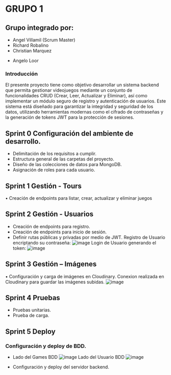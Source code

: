 # GRUPO 1

## Grupo integrado por:
* Angel Villamil (Scrum Master)
* Richard Robalino
* Christian Marquez
+ Angelo Loor

### Introducción
El presente proyecto tiene como objetivo desarrollar un sistema backend que permita gestionar videojuegos mediante un conjunto de funcionalidades CRUD (Crear, Leer, Actualizar y Eliminar), así como implementar un módulo seguro de registro y autenticación de usuarios. Este sistema está diseñado para garantizar la integridad y seguridad de los datos, utilizando herramientas modernas como el cifrado de contraseñas y la generación de tokens JWT para la protección de sesiones.  


## Sprint 0 Configuración del ambiente de desarrollo.
*	Delimitación de los requisitos a cumplir.
*	Estructura general de las carpetas del proyecto.
*	Diseño de las colecciones de datos para MongoDB.
*	Asignación de roles para cada usuario.

## Sprint 1 Gestión - Tours
•	Creación de endpoints para listar, crear, actualizar y eliminar juegos

## Sprint 2 Gestión - Usuarios
* Creación de endpoints para registro.
*	Creación de endpoints para inicio de sesión.
*	Definir rutas públicas y privadas por medio de JWT.
Registro de Usuario encriptando su contraseña:
![image](https://github.com/user-attachments/assets/b4106b8d-3855-44c9-b1f7-b077f0b1004c)
Login de Usuario generando el token:
![image](https://github.com/user-attachments/assets/9b3dc674-543a-4c57-944b-6210e994f344)


## Sprint 3 Gestión – Imágenes
•	Configuración y carga de imágenes en Cloudinary.
Conexion realizada en Cloudinary para guardar las imágenes subidas.
![image](https://github.com/user-attachments/assets/fb72596d-6c1d-4031-981a-d0804eaeac0c)

## Sprint 4 Pruebas
*	Pruebas unitarias.
*	Prueba de carga.
## Sprint 5 Deploy
###	Configuración y deploy de BDD.
*	Lado del Games BDD
![image](https://github.com/user-attachments/assets/74b8ca7a-6a8c-4d58-8748-513703e52646)
Lado del Usuario BDD
![image](https://github.com/user-attachments/assets/d8ab2a74-607b-4247-8e39-5f15ddf15caa)

*	Configuración y deploy del servidor backend.
